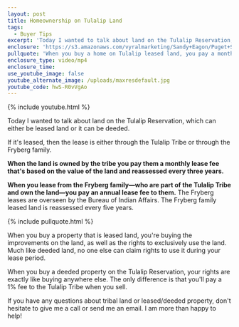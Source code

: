 ```yaml
---
layout: post
title: Homeownership on Tulalip Land
tags:
  - Buyer Tips
excerpt: 'Today I wanted to talk about land on the Tulalip Reservation, which can either be leased land from the Fryeburgs or it can be deeded.'
enclosure: 'https://s3.amazonaws.com/vyralmarketing/Sandy+Eagon/Puget+Sound+Real+Estate+Agent-+Purchasing+a+home+on+the+Tulalip+Reservation.mp4'
pullquote: 'When you buy a home on Tulalip leased land, you pay a monthly or annual lease fee.'
enclosure_type: video/mp4
enclosure_time:
use_youtube_image: false
youtube_alternate_image: /uploads/maxresdefault.jpg
youtube_code: hwS-R0vVgAo
---
```



{% include youtube.html %}

Today I wanted to talk about land on the Tulalip Reservation, which can either be leased land or it can be deeded.

If it's leased, then the lease is either through the Tulalip Tribe or through the Fryberg family.

**When the land is owned by the tribe you pay them a monthly lease fee that's based on the value of the land and reassessed every three years.**

**When you lease from the Fryberg family—who are part of the Tulalip Tribe and own the land—you pay an annual lease fee to them.** The Fryberg leases are overseen by the Bureau of Indian Affairs. The Fryberg family leased land is reassessed every five years.

{% include pullquote.html %}

When you buy a property that is leased land, you're buying the improvements on the land, as well as the rights to exclusively use the land. Much like deeded land, no one else can claim rights to use it during your lease period.

When you buy a deeded property on the Tulalip Reservation, your rights are exactly like buying anywhere else. The only difference is that you'll pay a 1% fee to the Tulalip Tribe when you sell.

If you have any questions about tribal land or leased/deeded property, don't hesitate to give me a call or send me an email. I am more than happy to help!